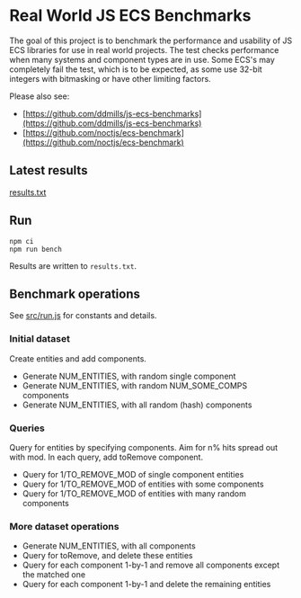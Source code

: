 # Real World JS ECS Benchmarks

The goal of this project is to benchmark the performance and usability of JS ECS libraries for use in real world projects. The test checks performance when many systems and component types are in use. Some ECS's may completely fail the test, which is to be expected, as some use 32-bit integers with bitmasking or have other limiting factors.

Please also see:

-   [https://github.com/ddmills/js-ecs-benchmarks](https://github.com/ddmills/js-ecs-benchmarks)
-   [https://github.com/noctjs/ecs-benchmark](https://github.com/noctjs/ecs-benchmark)

## Latest results

[results.txt](results.txt)

## Run

```
npm ci
npm run bench
```

Results are written to `results.txt`.

## Benchmark operations

See [src/run.js](src/run.js) for constants and details.

### Initial dataset

Create entities and add components.

-   Generate NUM_ENTITIES, with random single component
-   Generate NUM_ENTITIES, with random NUM_SOME_COMPS components
-   Generate NUM_ENTITIES, with all random (hash) components

### Queries

Query for entities by specifying components. Aim for n% hits spread out with mod. In each query, add toRemove component.

-   Query for 1/TO_REMOVE_MOD of single component entities
-   Query for 1/TO_REMOVE_MOD of entities with some components
-   Query for 1/TO_REMOVE_MOD of entities with many random components

### More dataset operations

-   Generate NUM_ENTITIES, with all components
-   Query for toRemove, and delete these entities
-   Query for each component 1-by-1 and remove all components except the matched one
-   Query for each component 1-by-1 and delete the remaining entities
